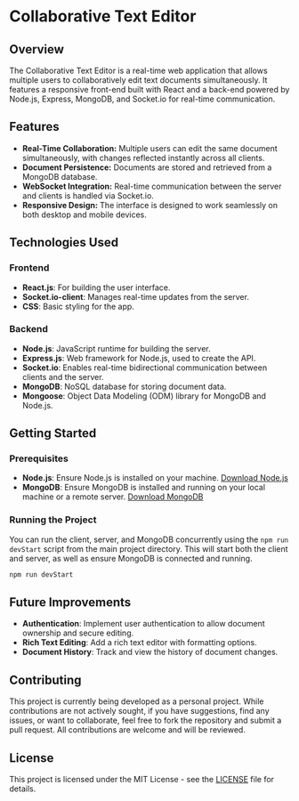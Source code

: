 # Collaborative Text Editor

## Overview

The Collaborative Text Editor is a real-time web application that allows multiple users to collaboratively edit text documents simultaneously. It features a responsive front-end built with React and a back-end powered by Node.js, Express, MongoDB, and Socket.io for real-time communication.

## Features

- **Real-Time Collaboration:** Multiple users can edit the same document simultaneously, with changes reflected instantly across all clients.
- **Document Persistence:** Documents are stored and retrieved from a MongoDB database.
- **WebSocket Integration:** Real-time communication between the server and clients is handled via Socket.io.
- **Responsive Design:** The interface is designed to work seamlessly on both desktop and mobile devices.

## Technologies Used

### Frontend

- **React.js**: For building the user interface.
- **Socket.io-client**: Manages real-time updates from the server.
- **CSS**: Basic styling for the app.

### Backend

- **Node.js**: JavaScript runtime for building the server.
- **Express.js**: Web framework for Node.js, used to create the API.
- **Socket.io**: Enables real-time bidirectional communication between clients and the server.
- **MongoDB**: NoSQL database for storing document data.
- **Mongoose**: Object Data Modeling (ODM) library for MongoDB and Node.js.

## Getting Started

### Prerequisites

- **Node.js**: Ensure Node.js is installed on your machine. [Download Node.js](https://nodejs.org/)
- **MongoDB**: Ensure MongoDB is installed and running on your local machine or a remote server. [Download MongoDB](https://www.mongodb.com/try/download/community)

### Running the Project

You can run the client, server, and MongoDB concurrently using the `npm run devStart` script from the main project directory. This will start both the client and server, as well as ensure MongoDB is connected and running.

```bash
npm run devStart
```

## Future Improvements

- **Authentication**: Implement user authentication to allow document ownership and secure editing.
- **Rich Text Editing**: Add a rich text editor with formatting options.
- **Document History**: Track and view the history of document changes.

## Contributing

This project is currently being developed as a personal project. While contributions are not actively sought, if you have suggestions, find any issues, or want to collaborate, feel free to fork the repository and submit a pull request. All contributions are welcome and will be reviewed.

## License

This project is licensed under the MIT License - see the [LICENSE](LICENSE) file for details.

